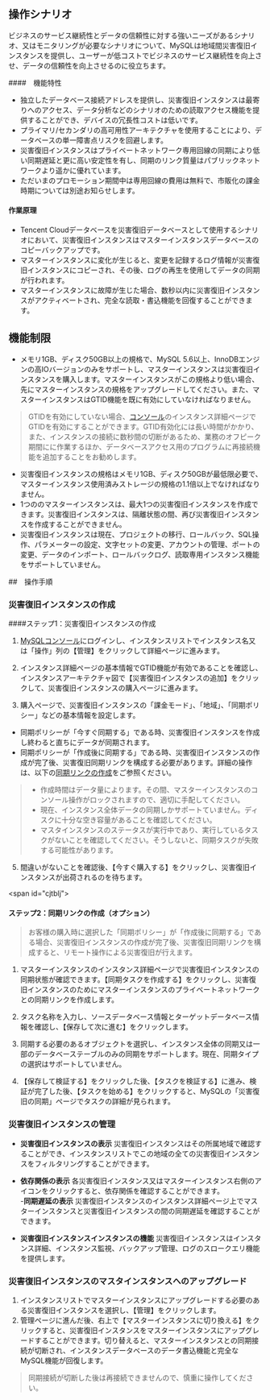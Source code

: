 ## 操作シナリオ
ビジネスのサービス継続性とデータの信頼性に対する強いニーズがあるシナリオ、又はモニタリングが必要なシナリオについて、MySQLは地域間災害復旧インスタンスを提供し、ユーザーが低コストでビジネスのサービス継続性を向上させ、データの信頼性を向上させるのに役立ちます。

####　機能特性
- 独立したデータベース接続アドレスを提供し、災害復旧インスタンスは最寄りへのアクセス、データ分析などのシナリオのための読取アクセス機能を提供することができ、デバイスの冗長性コストは低いです。
- プライマリ/セカンダリの高可用性アーキテクチャを使用することにより、データベースの単一障害点リスクを回避します。
- 災害復旧インスタンスはプライベートネットワーク専用回線の同期により低い同期遅延と更に高い安定性を有し、同期のリンク質量はパブリックネットワークより遥かに優れています。
- ただいまのプロモーション期間中は専用回線の費用は無料で、市販化の課金時期については別途お知らせします。

#### 作業原理
- Tencent Cloudデータベースを災害復旧データベースとして使用するシナリオにおいて、災害復旧インスタンスはマスターインスタンスデータベースのコピーバックアップです。
- マスターインスタンスに変化が生じると、変更を記録するログ情報が災害復旧インスタンスにコピーされ、その後、ログの再生を使用してデータの同期が行われます。
- マスターインスタンスに故障が生じた場合、数秒以内に災害復旧インスタンスがアクティベートされ、完全な読取・書込機能を回復することができます。

## 機能制限
- メモリ1GB、ディスク50GB以上の規格で、MySQL 5.6以上、InnoDBエンジンの高IOバージョンのみをサポートし、マスターインスタンスは災害復旧インスタンスを購入します。マスターインスタンスがこの規格より低い場合、先にマスターインスタンスの規格をアップグレードしてください。また、マスターインスタンスはGTID機能を既に有効にしていなければなりません。
>GTIDを有効にしていない場合、[コンソール](https://console.cloud.tencent.com/cdb/)のインスタンス詳細ページでGTIDを有効にすることができます。GTID有効化には長い時間がかかり、また、インスタンスの接続に数秒間の切断があるため、業務のオフピーク期間にに作業するほか、データベースアクセス用のプログラムに再接続機能を追加することをお勧めします。
- 災害復旧インスタンスの規格はメモリ1GB、ディスク50GBが最低限必要で、マスターインスタンス使用済みストレージの規格の1.1倍以上でなければなりません。
- 1つののマスターインスタンスは、最大1つの災害復旧インスタンスを作成できます。災害復旧インスタンスは、隔離状態の間、再び災害復旧インスタンスを作成することができません。
- 災害復旧インスタンスは現在、プロジェクトの移行、ロールバック、SQL操作、パラメーターの設定、文字セットの変更、アカウントの管理、ポートの変更、データのインポート、ロールバックログ、読取専用インスタンス機能をサポートしていません。

##　操作手順
### 災害復旧インスタンスの作成
####ステップ1：災害復旧インスタンスの作成
1. [MySQLコンソール](https://console.cloud.tencent.com/cdb/ )にログインし、インスタンスリストでインスタンス名又は「操作」列の【管理】をクリックして詳細ページに進みます。
2. インスタンス詳細ページの基本情報でGTID機能が有効であることを確認し、インスタンスアーキテクチャ図で【災害復旧インスタンスの追加】をクリックして、災害復旧インスタンスの購入ページに進みます。

4. 購入ページで、災害復旧インスタンスの「課金モード」、「地域」、「同期ポリシー」などの基本情報を設定します。
 - 同期ポリシーが「今すぐ同期する」である時、災害復旧インスタンスを作成し終わると直ちにデータが同期されます。
 - 同期ポリシーが「作成後に同期する」である時、災害復旧インスタンスの作成が完了後、災害復旧同期リンクを構成する必要があります。詳細の操作は、以下の[同期リンクの作成](#cjtblj)をご参照ください。
>
>- 作成時間はデータ量によります。その間、マスターインスタンスのコンソール操作がロックされますので、適切に手配してください。
>- 現在、インスタンス全体データの同期しかサポートていません。ディスクに十分な空き容量があることを確認してください。
>- マスタインスタンスのステータスが実行中であり、実行しているタスクがないことを確認してください。そうしないと、同期タスクが失敗する可能性があります。  
5. 間違いがないことを確認後、【今すぐ購入する】をクリックし、災害復旧インスタンスが出荷されるのを待ちます。

<span id="cjtblj"></span>
#### ステップ2：同期リンクの作成（オプション）
>お客様の購入時に選択した「同期ポリシー」が「作成後に同期する」である場合、災害復旧インスタンスの作成が完了後、災害復旧同期リンクを構成すると、リモート操作による災害復旧が行えます。

1. マスターインスタンスのインスタンス詳細ページで災害復旧インスタンスの同期状態が確認できます。【同期タスクを作成する】をクリックし、災害復旧インスタンスのためにマスターインスタンスのプライベートネットワークとの同期リンクを作成します。

2. タスク名称を入力し、ソースデータベース情報とターゲットデータベース情報を確認し、【保存して次に進む】をクリックします。

3. 同期する必要のあるオブジェクトを選択し、インスタンス全体の同期又は一部のデータベーステーブルのみの同期をサポートします。現在、同期タイプの選択はサポートしていません。

4. 【保存して検証する】をクリックした後、【タスクを検証する】に進み、検証が完了した後、【タスクを始める】をクリックすると、MySQLの「災害復旧の同期」ページでタスクの詳細が見られます。


### 災害復旧インスタンスの管理
- **災害復旧インスタンスの表示**
  災害復旧インスタンスはその所属地域で確認することができ、インスタンスリストでこの地域の全ての災害復旧インスタンスをフィルタリングすることができます。
	
- **依存関係の表示**
  各災害復旧インスタンス又はマスターインスタンス右側のアイコンをクリックすると、依存関係を確認することができます。	
-**同期遅延の表示**
  災害復旧インスタンスのインスタンス詳細ページ上でマスターインスタンスと災害復旧インスタンスの間の同期遅延を確認することができます。

- **災害復旧インスタンスインスタンスの機能**
  災害復旧インスタンスはインスタンス詳細、インスタンス監視、バックアップ管理、ログのスロークエリ機能を提供します。
 
### 災害復旧インスタンスのマスタインスタンスへのアップグレード
1. インスタンスリストでマスターインスタンスにアップグレードする必要のある災害復旧インスタンスを選択し、【管理】をクリックします。
2. 管理ページに進んだ後、右上で【マスターインスタンスに切り換える】をクリックすると、災害復旧インスタンスをマスターインスタンスにアップグレードすることができます。切り替えると、マスターインスタンスとの同期接続が切断され、インスタンスデータベースのデータ書込機能と完全なMySQL機能が回復します。
>同期接続が切断した後は再接続できませんので、慎重に操作してください。
> 



